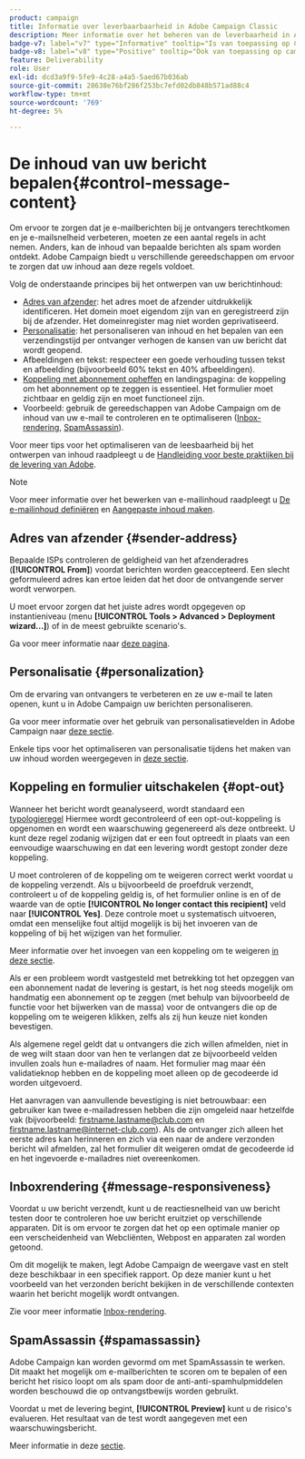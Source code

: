 ```yaml
---
product: campaign
title: Informatie over leverbaarbaarheid in Adobe Campaign Classic
description: Meer informatie over het beheren van de leverbaarheid in Adobe Campaign
badge-v7: label="v7" type="Informative" tooltip="Is van toepassing op Campaign Classic v7"
badge-v8: label="v8" type="Positive" tooltip="Ook van toepassing op campagne v8"
feature: Deliverability
role: User
exl-id: dcd3a9f9-5fe9-4c28-a4a5-5aed67b036ab
source-git-commit: 28638e76bf286f253bc7efd02db848b571ad88c4
workflow-type: tm+mt
source-wordcount: '769'
ht-degree: 5%

---
```


# De inhoud van uw bericht bepalen{#control-message-content}


Om ervoor te zorgen dat je e-mailberichten bij je ontvangers terechtkomen en je e-mailsnelheid verbeteren, moeten ze een aantal regels in acht nemen. Anders, kan de inhoud van bepaalde berichten als spam worden ontdekt. Adobe Campaign biedt u verschillende gereedschappen om ervoor te zorgen dat uw inhoud aan deze regels voldoet.

Volg de onderstaande principes bij het ontwerpen van uw berichtinhoud:

* [Adres van afzender](#sender-address): het adres moet de afzender uitdrukkelijk identificeren. Het domein moet eigendom zijn van en geregistreerd zijn bij de afzender. Het domeinregister mag niet worden geprivatiseerd.
* [Personalisatie](#personalization): het personaliseren van inhoud en het bepalen van een verzendingstijd per ontvanger verhogen de kansen van uw bericht dat wordt geopend.
* Afbeeldingen en tekst: respecteer een goede verhouding tussen tekst en afbeelding (bijvoorbeeld 60% tekst en 40% afbeeldingen).
* [Koppeling met abonnement opheffen](#opt-out) en landingspagina: de koppeling om het abonnement op te zeggen is essentieel. Het formulier moet zichtbaar en geldig zijn en moet functioneel zijn.
* Voorbeeld: gebruik de gereedschappen van Adobe Campaign om de inhoud van uw e-mail te controleren en te optimaliseren ([Inbox-rendering](#message-responsiveness), [SpamAssassin](#spamassassin)).

Voor meer tips voor het optimaliseren van de leesbaarheid bij het ontwerpen van inhoud raadpleegt u de [Handleiding voor beste praktijken bij de levering van Adobe](https://experienceleague.adobe.com/docs/deliverability-learn/deliverability-best-practice-guide/content-best-practices-for-optimal-delivery.html).

>[!NOTE]
>
>Voor meer informatie over het bewerken van e-mailinhoud raadpleegt u [De e-mailinhoud definiëren](defining-the-email-content.md) en [Aangepaste inhoud maken](design-and-personalize.md).

## Adres van afzender {#sender-address}

Bepaalde ISPs controleren de geldigheid van het afzenderadres (**[!UICONTROL From]**) voordat berichten worden geaccepteerd. Een slecht geformuleerd adres kan ertoe leiden dat het door de ontvangende server wordt verworpen.

U moet ervoor zorgen dat het juiste adres wordt opgegeven op instantieniveau (menu **[!UICONTROL Tools > Advanced > Deployment wizard...]**) of in de meest gebruikte scenario&#39;s.

Ga voor meer informatie naar [deze pagina](defining-the-email-content.md).

## Personalisatie {#personalization}

Om de ervaring van ontvangers te verbeteren en ze uw e-mail te laten openen, kunt u in Adobe Campaign uw berichten personaliseren.

Ga voor meer informatie over het gebruik van personalisatievelden in Adobe Campaign naar [deze sectie](personalization-fields.md).

Enkele tips voor het optimaliseren van personalisatie tijdens het maken van uw inhoud worden weergegeven in [deze sectie](design-and-personalize.md#optimize-personalization).

## Koppeling en formulier uitschakelen {#opt-out}

Wanneer het bericht wordt geanalyseerd, wordt standaard een [typologieregel](steps-validating-the-delivery.md#validation-process-with-typologies) Hiermee wordt gecontroleerd of een opt-out-koppeling is opgenomen en wordt een waarschuwing gegenereerd als deze ontbreekt. U kunt deze regel zodanig wijzigen dat er een fout optreedt in plaats van een eenvoudige waarschuwing en dat een levering wordt gestopt zonder deze koppeling.

U moet controleren of de koppeling om te weigeren correct werkt voordat u de koppeling verzendt. Als u bijvoorbeeld de proefdruk verzendt, controleert u of de koppeling geldig is, of het formulier online is en of de waarde van de optie **[!UICONTROL No longer contact this recipient]** veld naar **[!UICONTROL Yes]**. Deze controle moet u systematisch uitvoeren, omdat een menselijke fout altijd mogelijk is bij het invoeren van de koppeling of bij het wijzigen van het formulier.

Meer informatie over het invoegen van een koppeling om te weigeren [in deze sectie](personalization-blocks.md#personalization-blocks-example).

Als er een probleem wordt vastgesteld met betrekking tot het opzeggen van een abonnement nadat de levering is gestart, is het nog steeds mogelijk om handmatig een abonnement op te zeggen (met behulp van bijvoorbeeld de functie voor het bijwerken van de massa) voor de ontvangers die op de koppeling om te weigeren klikken, zelfs als zij hun keuze niet konden bevestigen.

Als algemene regel geldt dat u ontvangers die zich willen afmelden, niet in de weg wilt staan door van hen te verlangen dat ze bijvoorbeeld velden invullen zoals hun e-mailadres of naam. Het formulier mag maar één validatieknop hebben en de koppeling moet alleen op de gecodeerde id worden uitgevoerd.

Het aanvragen van aanvullende bevestiging is niet betrouwbaar: een gebruiker kan twee e-mailadressen hebben die zijn omgeleid naar hetzelfde vak (bijvoorbeeld: firstname.lastname@club.com en firstname.lastname@internet-club.com). Als de ontvanger zich alleen het eerste adres kan herinneren en zich via een naar de andere verzonden bericht wil afmelden, zal het formulier dit weigeren omdat de gecodeerde id en het ingevoerde e-mailadres niet overeenkomen.

## Inboxrendering {#message-responsiveness}

Voordat u uw bericht verzendt, kunt u de reactiesnelheid van uw bericht testen door te controleren hoe uw bericht eruitziet op verschillende apparaten. Dit is om ervoor te zorgen dat het op een optimale manier op een verscheidenheid van Webcliënten, Webpost en apparaten zal worden getoond.

Om dit mogelijk te maken, legt Adobe Campaign de weergave vast en stelt deze beschikbaar in een specifiek rapport. Op deze manier kunt u het voorbeeld van het verzonden bericht bekijken in de verschillende contexten waarin het bericht mogelijk wordt ontvangen.

Zie voor meer informatie [Inbox-rendering](inbox-rendering.md).

## SpamAssassin {#spamassassin}

Adobe Campaign kan worden gevormd om met SpamAssassin te werken. Dit maakt het mogelijk om e-mailberichten te scoren om te bepalen of een bericht het risico loopt om als spam door de anti-anti-spamhulpmiddelen worden beschouwd die op ontvangstbewijs worden gebruikt.

Voordat u met de levering begint, **[!UICONTROL Preview]** kunt u de risico&#39;s evalueren. Het resultaat van de test wordt aangegeven met een waarschuwingsbericht.

Meer informatie in deze [sectie](spamassassin.md).
